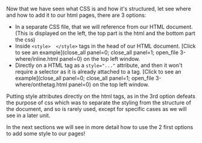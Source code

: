 Now that we have seen what CSS is and how it's structured, let see where and how to add it to our html pages, there are 3 options:

* In a separate CSS file, that we will reference from our HTML document.
  (This is displayed on the left, the top part is the html and the bottom part the css)
* Inside `<style>  </style>` tags in the head of our HTML document. [Click to see an example](close_all panel=0; close_all panel=1; open_file 3-where/inline.html panel=0) on the top left window.
* Directly on a HTML tag as a `style="..."` attribute, and then it won't require a selector as it is already attached to a tag. [Click to see an example](close_all panel=0; close_all panel=1; open_file 3-where/onthetag.html panel=0) on the top left window.

Putting style attributes directly on the html tags, as in the 3rd option defeats the purpose of css which was to separate the styling from the structure of the document, and so is rarely used, except for specific cases as we will see in a later unit.

In the next sections we will see in more detail how to use the 2 first options to add some style to our pages!
